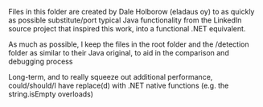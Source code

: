 ﻿
Files in this folder are created by Dale Holborow (eladaus oy) to as quickly as possible substitute/port typical Java functionality from the 
LinkedIn source project that inspired this work, into a functional .NET equivalent.

As much as possible, I keep the files in the root folder and the /detection folder as similar to their Java original, to aid in the comparison and debugging process

Long-term, and to really squeeze out additional performance, could/should/I have replace(d) with .NET native functions (e.g. the string.isEmpty overloads)